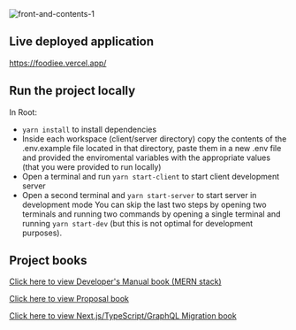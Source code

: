 <img src="https://i.ibb.co/DRry4mz/front-and-contents-1.png" alt="front-and-contents-1" border="0">

## Live deployed application

https://foodiee.vercel.app/

## Run the project locally

In Root:

- `yarn install` to install dependencies
- Inside each workspace (client/server directory) copy the contents of the .env.example file located in that directory, paste them in a new .env file and provided the enviromental variables with the appropriate values (that you were provided to run locally)
- Open a terminal and run `yarn start-client` to start client development server
- Open a second terminal and `yarn start-server` to start server in development mode
  You can skip the last two steps by opening two terminals and running two commands by opening a single terminal and running `yarn start-dev` (but this is not optimal for development purposes).

## Project books

[Click here to view Developer's Manual book (MERN stack)](docs/Foodiee%20Manual.pdf)

[Click here to view Proposal book](docs/Proposal.md)

[Click here to view Next.js/TypeScript/GraphQL Migration book](docs/Migration.pdf)
